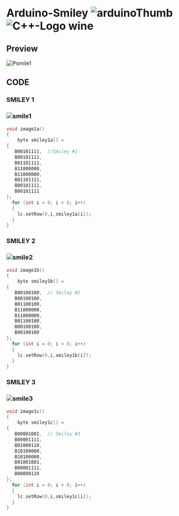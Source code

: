 # Arduino-Smiley ![arduinoThumb](https://github.com/ICAREMAKER/Arduino-Smiley/assets/107696317/3546fb55-9369-4be6-94d4-7dda9561134d) ![C++-Logo wine](https://github.com/ICAREMAKER/Arduino-Smiley/assets/107696317/302622b4-3737-42e1-8740-c97751707820)

## Preview
![Psmile1](https://github.com/ICAREMAKER/Arduino-Smiley/assets/107696317/aa1a83d8-7a39-46a2-8e8e-204b9bb74d16)

## CODE
### SMILEY 1
### ![smile1](https://github.com/ICAREMAKER/Arduino-Smiley/assets/107696317/74784e4e-2363-407f-baac-39986e1c1d4a)


```C
void image1a()
{
	byte smiley1a[] =
{
   B00101111,  //Smiley #1
   B00101111,
   B01101111,
   B11000000,
   B11000000,
   B01101111,
   B00101111,
   B00101111
};
  for (int i = 0; i < 8; i++)  
  {
    lc.setRow(0,i,smiley1a[i]);
  }
}
```
### SMILEY 2
### ![smile2](https://github.com/ICAREMAKER/Arduino-Smiley/assets/107696317/4ae08884-7079-4a72-b72b-d1cfb7699899)

```C
void image1b()
{
	byte smiley1b[] =
{
   B00100100,  // Smiley #2
   B00100100,
   B01100100,
   B11000000,
   B11000000,
   B01100100,
   B00100100,
   B00100100
};
  for (int i = 0; i < 8; i++)
  {
    lc.setRow(0,i,smiley1b[i]);
  }
}
```
### SMILEY 3
### ![smile3](https://github.com/ICAREMAKER/Arduino-Smiley/assets/107696317/ef4fc7df-f679-4c58-94d8-258620575c46)

```C
void image1c()
{
	byte smiley1c[] =
{
   B00001001,  // Smiley #3
   B00001111,
   B01000110,
   B10100000,
   B10100000,
   B01001001,
   B00001111,
   B00000110
};
  for (int i = 0; i < 8; i++)
  {
    lc.setRow(0,i,smiley1c[i]);
  }
}
```
